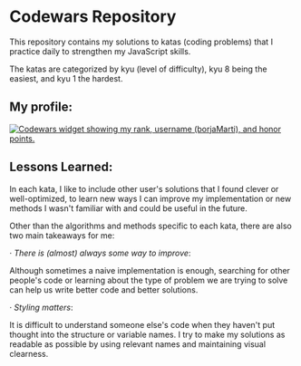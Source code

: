 # Codewars Repository

This repository contains my solutions to katas (coding problems) that I practice daily to strengthen my JavaScript skills. 

The katas are categorized by kyu (level of difficulty), kyu 8 being the easiest, and kyu 1 the hardest.

## My profile:

<a href="https://www.codewars.com/users/borjaMarti"><img src="https://www.codewars.com/users/borjaMarti/badges/large" alt="Codewars widget showing my rank, username (borjaMarti), and honor points."></a>

## Lessons Learned:

In each kata, I like to include other user's solutions that I found clever or well-optimized, to learn new ways I can improve my implementation or new methods I wasn't familiar with and could be useful in the future.

Other than the algorithms and methods specific to each kata, there are also two main takeaways for me:

· *There is (almost) always some way to improve*: 

Although sometimes a naive implementation is enough, searching for other people's code or learning about the type of problem we are trying to solve can help us write better code and better solutions.

· *Styling matters*: 

It is difficult to understand someone else's code when they haven't put thought into the structure or variable names. I try to make my solutions as readable as possible by using relevant names and maintaining visual clearness.